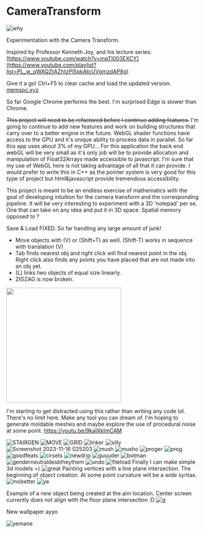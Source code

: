 # CameraTransform
![why](https://github.com/samcoble/CameraTransform/assets/32228102/385a701e-9970-466d-9598-142057df9fd9)


Experimentation with the Camera Transform.

Inspired by Professor Kenneth Joy, and his lecture series: [https://www.youtube.com/watch?v=mpTl003EXCY](https://www.youtube.com/playlist?list=PL_w_qWAQZtAZhtzPI5pkAtcUVgmzdAP8g)

Give it a go! Ctrl+F5 to clear cache and load the updated version.
[memspc.xyz](https://memspc.xyz/)

So far Google Chrome performs the best. I'm surprised Edge is slower than Chrome.

~~This project will need to be refactored before I continue adding features.~~ I'm going to continue to add new features and work on building structures that carry over to a better engine in the future. WebGL shader functions have access to the GPU and it's unique ability to process data in parallel. So far this app uses about 3% of my GPU... For this application the back end webGL will be very small as it's only job will be to provide allocation and manipulation of Float32Arrays made accessible to javascript. I'm sure that my use of WebGL here is not taking advantage of all that it can provide. I would prefer to write this in C++ as the pointer system is very good for this type of project but html&javascript provide tremendous accessibility.

This project is meant to be an endless exercise of mathematics with the goal of developing intuition for the camera transform and the corresponding pipeline. 
It will be very interesting to experiment with a 3D 'notepad' per se. One that can take on any idea and put it in 3D space. Spatial memory opposed to ?

Save & Load FIXED. So far handling any large amount of junk!
- Move objects with (V) or (Shift+T) as well. (Shift-T) works in sequence with translation (V)
- Tab finds nearest obj and right click will find nearest point in the obj. Right click also finds any points you have placed that are not made into an obj yet.
- (L) links two objects of equal size linearly.
- ZIGZAG is now broken.

<img src="https://github.com/samcoble/CameraTransform/assets/32228102/35ffb154-4b81-4399-8141-a4e5f34d405c" width="300" height="300">

I'm starting to get distracted using this rather than writing any code lol.
There's no limit here. Make any tool you can dream of. I'm hoping to generate moldable meshes and maybe explore the use of procedural noise at some point. https://youtu.be/9kaIXkImCAM

![STAIRGEN](https://github.com/samcoble/CameraTransform/assets/32228102/499964bd-483b-417d-8ea1-74b46ccec4f1)
![MOVE](https://github.com/samcoble/CameraTransform/assets/32228102/ef8d9f11-f2c2-46f8-a2e6-283a431f728d)
![GRID](https://github.com/samcoble/CameraTransform/assets/32228102/4c6ec41b-14de-440e-a175-2f30474f6f67)
![linker](https://github.com/samcoble/CameraTransform/assets/32228102/8a8411a2-cd39-480a-980e-874c6529ecf3)
![silly](https://github.com/samcoble/CameraTransform/assets/32228102/7537df5d-1554-4ffe-a317-be004525830f)
![Screenshot 2023-11-16 025203](https://github.com/samcoble/CameraTransform/assets/32228102/9da981a7-05ad-4940-b3d9-ebf9aa8188a2)
![mush](https://github.com/samcoble/CameraTransform/assets/32228102/9f91a91a-47f1-4e07-83c8-b47b7c873516)
![musho](https://github.com/samcoble/CameraTransform/assets/32228102/2835a077-84fd-4285-b048-fdc2f344729c)
![proger](https://github.com/samcoble/CameraTransform/assets/32228102/75924dff-5155-442d-86d0-5635b933413c)
![prog](https://github.com/samcoble/CameraTransform/assets/32228102/8e3ccc3c-def0-423b-9bf5-8f02227130e8)
![goodfeats](https://github.com/samcoble/CameraTransform/assets/32228102/05d36980-58e2-44b9-9112-bc1b284a27ed)
![cirsets](https://github.com/samcoble/CameraTransform/assets/32228102/d3bb6839-7c86-48b3-aea0-10174655bfce)
![newdrip](https://github.com/samcoble/CameraTransform/assets/32228102/4b9fff77-ec46-4c0f-b8be-aa4498910fed)
![guuuder](https://github.com/samcoble/CameraTransform/assets/32228102/e0315b20-5aa3-407f-83ba-0ae2eec1db55)
![botman](https://github.com/samcoble/CameraTransform/assets/32228102/308ae207-8c05-45d7-9f6e-3375862dda42)
![genderneutraldesktheythem](https://github.com/samcoble/CameraTransform/assets/32228102/8b5651b2-5644-41a9-815e-ab1863b02a4e)
![undo](https://github.com/samcoble/CameraTransform/assets/32228102/8d8362cc-caba-48fb-939d-2366f96e08e5)
![fileload](https://github.com/samcoble/CameraTransform/assets/32228102/b84daf1d-51e0-4ee2-b153-21d5fddbe8b6)
Finally I can make simple 3d models =)
![great](https://github.com/samcoble/CameraTransform/assets/32228102/6fae7623-2369-4245-98fd-bbb6a218ba52)
Painting vertices with a line plane intersection. The beginning of object creation. At some point curvature will be a wide syntax.
![mobetter](https://github.com/samcoble/CameraTransform/assets/32228102/dca1fa37-da05-4b5e-8b8d-ebd529c90355)
![ye](https://github.com/samcoble/CameraTransform/assets/32228102/f0179d0f-3c6d-4fe8-be1c-3a7a191da6cc)


Example of a new object being created at the aim location. Center screen currently does not align with the floor plane intersection :D
![g](https://github.com/samcoble/CameraTransform/assets/32228102/0bbd117e-f5ca-4d56-8144-c33f8c18b458)


New wallpaper ayyo

![yemane](https://github.com/samcoble/CameraTransform/assets/32228102/9776e7f2-9d8e-444a-8106-3f9477ebd680)


